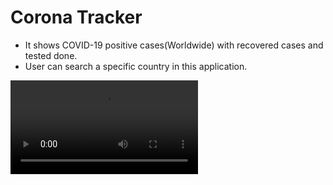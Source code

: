 # Corona Tracker
- It shows COVID-19 positive cases(Worldwide) with recovered cases and tested done.
- User can search a specific country in this application.

![Alt Text](https://github.com/ANONYMOUS609/Corona-Tracker/blob/master/demo.mp4)

